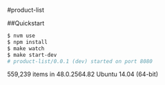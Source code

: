 #product-list

##Quickstart

```bash
$ nvm use
$ npm install
$ make watch
$ make start-dev
# product-list/0.0.1 (dev) started on port 8080
```

559,239 items in 48.0.2564.82 Ubuntu 14.04 (64-bit)
